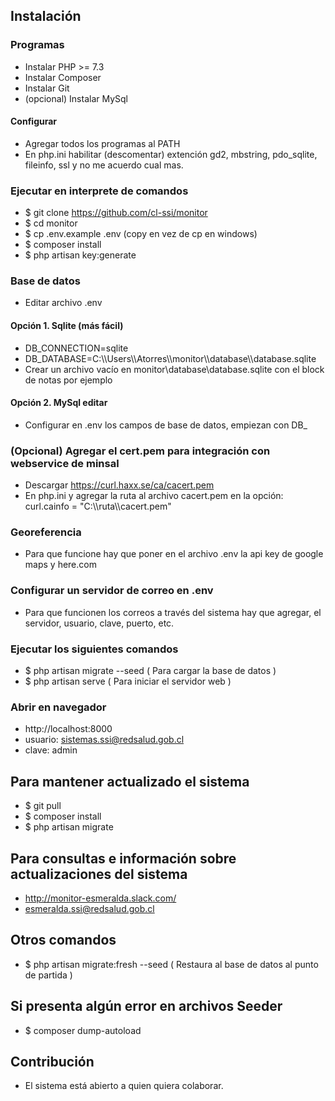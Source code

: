 ## Instalación

### Programas

- Instalar PHP >= 7.3
- Instalar Composer
- Instalar Git
- (opcional) Instalar MySql

#### Configurar

- Agregar todos los programas al PATH
- En php.ini habilitar (descomentar) extención gd2, mbstring, pdo_sqlite, fileinfo, ssl y no me acuerdo cual mas.

### Ejecutar en interprete de comandos

- $ git clone https://github.com/cl-ssi/monitor
- $ cd monitor
- $ cp .env.example .env (copy en vez de cp en windows)
- $ composer install
- $ php artisan key:generate

### Base de datos
- Editar archivo .env

#### Opción 1. Sqlite (más fácil)
- DB_CONNECTION=sqlite
- DB_DATABASE=C:\\\\Users\\\\Atorres\\\\monitor\\\\database\\\\database.sqlite
- Crear un archivo vacío en monitor\database\database.sqlite con el block de notas por ejemplo

#### Opción 2. MySql editar
- Configurar en .env los campos de base de datos, empiezan con DB_

### (Opcional) Agregar el cert.pem para integración con webservice de minsal
- Descargar https://curl.haxx.se/ca/cacert.pem
- En php.ini y agregar la ruta al archivo cacert.pem en la opción: curl.cainfo = "C:\\\\ruta\\\\cacert.pem"

### Georeferencia
- Para que funcione hay que poner en el archivo .env la api key de google maps y here.com

### Configurar un servidor de correo en .env
- Para que funcionen los correos a través del sistema hay que agregar, el servidor, usuario, clave, puerto, etc.

### Ejecutar los siguientes comandos
- $ php artisan migrate --seed   ( Para cargar la base de datos )
- $ php artisan serve    ( Para iniciar el servidor web )

### Abrir en navegador
- http://localhost:8000
- usuario: sistemas.ssi@redsalud.gob.cl
- clave: admin

## Para mantener actualizado el sistema
- $ git pull
- $ composer install
- $ php artisan migrate


## Para consultas e información sobre actualizaciones del sistema
- http://monitor-esmeralda.slack.com/
- esmeralda.ssi@redsalud.gob.cl

## Otros comandos
- $ php artisan migrate:fresh --seed  ( Restaura al base de datos al punto de partida )

## Si presenta algún error en archivos Seeder
- $ composer dump-autoload

## Contribución
- El sistema está abierto a quien quiera colaborar.
